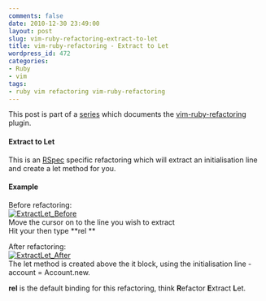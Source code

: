 ```yaml
---
comments: false
date: 2010-12-30 23:49:00
layout: post
slug: vim-ruby-refactoring-extract-to-let
title: vim-ruby-refactoring - Extract to Let
wordpress_id: 472
categories:
- Ruby
- vim
tags:
- ruby vim refactoring vim-ruby-refactoring
---
```


This post is part of a [series](http://justinram.wordpress.com/2010/12/30/vim-ruby-refactoring-series/) which documents the [vim-ruby-refactoring](https://github.com/ecomba/vim-ruby-refactoring) plugin.

 

#### Extract to Let

 

This is an [RSpec](http://rspec.info/) specific refactoring which will extract an initialisation line and create a let method for you.

 

#### Example

 

Before refactoring:     
[![ExtractLet_Before](http://justinram.files.wordpress.com/2010/12/extractlet_before_thumb.png)](http://justinram.files.wordpress.com/2010/12/extractlet_before.png)   
Move the cursor on to the line you wish to extract      
Hit your **<leader-key>** then type **rel **

 

After refactoring:     
[![ExtractLet_After](http://justinram.files.wordpress.com/2010/12/extractlet_after_thumb.png)](http://justinram.files.wordpress.com/2010/12/extractlet_after.png)      
The let method is created above the it block, using the initialisation line - account = Account.new.

 

**rel** is the default binding for this refactoring, think **R**efactor **E**xtract **L**et.
